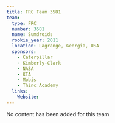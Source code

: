 ```yaml
---
title: FRC Team 3581
team:
  type: FRC
  number: 3581
  name: Sumdroids
  rookie_year: 2011
  location: Lagrange, Georgia, USA
  sponsors:
    - Caterpillar
    - Kimberly-Clark
    - NASA
    - KIA
    - Mobis
    - Thinc Academy
  links:
    Website: 
---
```

No content has been added for this team